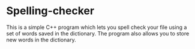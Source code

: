 # Spelling-checker
This is a simple C++ program which lets you spell check your file using a set of words saved in the dictionary. The program also allows you to store new words in the dictionary.
